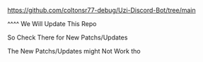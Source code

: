 
https://github.com/coltonsr77-debug/Uzi-Discord-Bot/tree/main

^^^^  We Will Update This Repo 

So Check There for New Patchs/Updates

The New Patchs/Updates might Not Work tho
